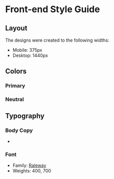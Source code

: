 # Front-end Style Guide

## Layout

The designs were created to the following widths:

- Mobile: 375px
- Desktop: 1440px

## Colors

### Primary



### Neutral


## Typography

### Body Copy

- 

### Font

- Family: [Raleway](https://fonts.google.com/specimen/Raleway)
- Weights: 400, 700
